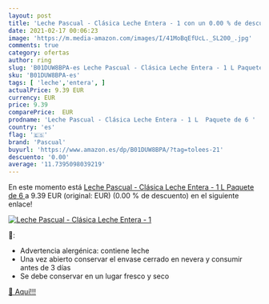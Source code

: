 ```yaml
---
layout: post
title: 'Leche Pascual - Clásica Leche Entera - 1 con un 0.00 % de descuento'
date: 2021-02-17 00:06:23
image: 'https://m.media-amazon.com/images/I/41MoBqEfUcL._SL200_.jpg'
comments: true
category: ofertas
author: ring
slug: 'B01DUW8BPA-es Leche Pascual - Clásica Leche Entera - 1 L Paquete de 6'
sku: 'B01DUW8BPA-es'
tags: [ 'leche','entera', ]
actualPrice: 9.39 EUR
currency: EUR
price: 9.39
comparePrice:  EUR
prodname: 'Leche Pascual - Clásica Leche Entera - 1 L  Paquete de 6 '
country: 'es'
flag: '🇪🇸'
brand: 'Pascual'
buyurl: 'https://www.amazon.es/dp/B01DUW8BPA/?tag=tolees-21'
descuento: '0.00'
average: '11.7395098039219'
---
```


En este momento está [Leche Pascual - Clásica Leche Entera - 1 L  Paquete de 6 ](https://www.amazon.es/dp/B01DUW8BPA/?tag=tolees-21) a 9.39 EUR (original:  EUR) (0.00 %  de descuento) en el siguiente enlace!

[![Leche Pascual - Clásica Leche Entera - 1](https://m.media-amazon.com/images/I/41MoBqEfUcL._SL200_.jpg)](https://www.amazon.es/dp/B01DUW8BPA/?tag=tolees-21)

🔎:

- Advertencia alergénica: contiene leche
- Una vez abierto conservar el envase cerrado en nevera y consumir antes de 3 días
- Se debe conservar en un lugar fresco y seco

[🛒 Aquí!!!](https://www.amazon.es/dp/B01DUW8BPA/?tag=tolees-21)
